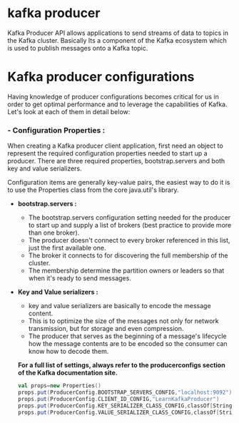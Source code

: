 # kafka producer
Kafka Producer API allows applications to send streams of data to topics in the Kafka cluster. Basically Its a component of the Kafka ecosystem which is used to publish messages onto a Kafka topic.

# Kafka producer configurations
Having knowledge of producer configurations becomes critical for us in order to get optimal performance and to leverage the capabilities of Kafka. Let's look at each of them in detail below:

### - Configuration Properties : 
When creating a Kafka producer client application, first need an object to represent the required configuration properties needed to start up a producer. There are three required properties, bootstrap.servers and both key and value serializers.

Configuration items are generally key‑value pairs, the easiest way to do it is to use the Properties class from the core java.util's library.

 - **bootstrap.servers :** 
	 - The bootstrap.servers configuration setting needed for the producer to start up and supply a list of brokers (best practice to provide more than one broker).
	 - The producer doesn't connect to every broker referenced in this list, just the first available one.
	 - The broker it connects to for discovering the full membership of the cluster.
	 - The membership  determine the partition owners or leaders so that when it's ready to send messages.
	 
 - **Key and Value serializers :**
	 - key and value serializers are basically to encode the message content.
	 - This is to optimize the size of the messages not only for network transmission, but for storage and even compression.
	 - The producer that serves as the beginning of a message's lifecycle how the message contents are to be encoded so the consumer can know how to decode them.

	**For a full list of settings, always refer to the producerconfigs section of the Kafka documentation site.**

	```scala
	val props=new Properties()
	props.put(ProducerConfig.BOOTSTRAP_SERVERS_CONFIG,"localhost:9092")
	props.put(ProducerConfig.CLIENT_ID_CONFIG,"LearnKafkaProducer")
	props.put(ProducerConfig.KEY_SERIALIZER_CLASS_CONFIG,classOf[StringSerializer].getName)
	props.put(ProducerConfig.VALUE_SERIALIZER_CLASS_CONFIG,classOf[StringSerializer].getName)
	```
	 

<!--stackedit_data:
eyJoaXN0b3J5IjpbMjgzNjg4OTkyLC0xNTg5Nzg2NTE4LDYxMT
AwOTM2MywxMTY4NDk4MjAyLDc1MjI0OTcxNSwtMjg4NDA2NDg3
LDE2MTc0OTU3NDQsMzYyNjE5NDgxLDIwMzU4MjE1MzQsLTEyOT
gxMTIzMTQsLTQ0NTIzMDczMCwtOTY5OTU5MzYsLTE2NjA1NDkz
NjksLTE2MzQ3NTM3MTUsMTE4NTU3NzA3MCwtMjA1NDQ4NjY4MS
wtNDcwNDUyNjA4LDY1MDg5ODE4LC0yMDg4NzQ2NjEyLC0yMDg4
NzQ2NjEyXX0=
-->